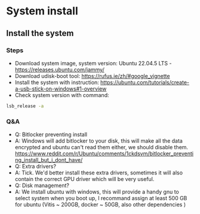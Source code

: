 # System install
## Install the system
### Steps
- Download system image, system version: Ubuntu 22.04.5 LTS - https://releases.ubuntu.com/jammy/
- Download udisk-boot tool: https://rufus.ie/zh/#google_vignette
- Install the system with instruction: https://ubuntu.com/tutorials/create-a-usb-stick-on-windows#1-overview
- Check system version with command:
```bash
lsb_release -a
```
### Q&A
- Q: Bitlocker preventing install
- A: Windows will add bitlocker to your disk, this will make all the data encrypted and ubuntu can't read them either, we should disable them. https://www.reddit.com/r/Ubuntu/comments/1ckdsvm/bitlocker_preventing_install_but_i_dont_have/
- Q: Extra drivers?
- A: Tick. We'd better install these extra drivers, sometimes it will also contain the correct GPU driver which will be very useful.
- Q: Disk management?
- A: We install ubuntu with windows, this will provide a handy gnu to select system when you boot up, I recommand assign at least 500 GB for ubuntu (Vitis ~ 200GB, docker ~ 50GB, also other dependencies )